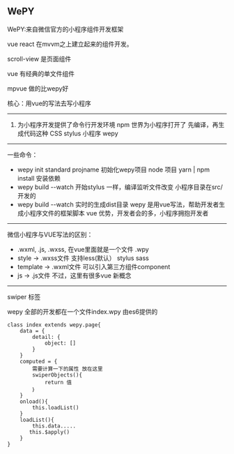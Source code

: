 ## WePY
WePY:来自微信官方的小程序组件开发框架

vue react 在mvvm之上建立起来的组件开发。

scroll-view 是页面组件
  
vue 有经典的单文件组件

mpvue 做的比wepy好

核心：用vue的写法去写小程序

------

1. 为小程序开发提供了命令行开发环境
   npm 世界为小程序打开了
   先编译，再生成代码这种
   CSS stylus 
   小程序 wepy

-----  

一些命令：
- wepy init standard projname   初始化wepy项目
  node 项目  yarn | npm install 安装依赖
- wepy build --watch   开始stylus 一样，编译监听文件改变
  小程序目录在src/ 开发的
- wepy build --watch   实时的生成dist目录
  wepy 是用vue写法，帮助开发者生成小程序文件的框架脚本
  vue 优势，开发者会的多，小程序拥抱开发者

------

微信小程序与VUE写法的区别：
- .wxml, .js, .wxss,  在vue里面就是一个文件 .wpy
- style  -> .wxss文件   支持less(默认） stylus sass
- template  -> .wxml文件   可以引入第三方组件component
- js  ->  .js文件   不过，这里有很多vue 新概念

------

swiper 标签

wepy 全部的开发都在一个文件index.wpy   由es6提供的 
```
class index extends wepy.page{
    data = {
    	detail: {
    		object: []
    	}
    }
    computed = {
    	需要计算一下的属性 放在这里
        swiperObjects(){
       		return 值
       	｝
    }
    onload(){
    	this.loadList()
	}
    loadList(){
    	this.data.....
       this.$apply()
    }
}
```
